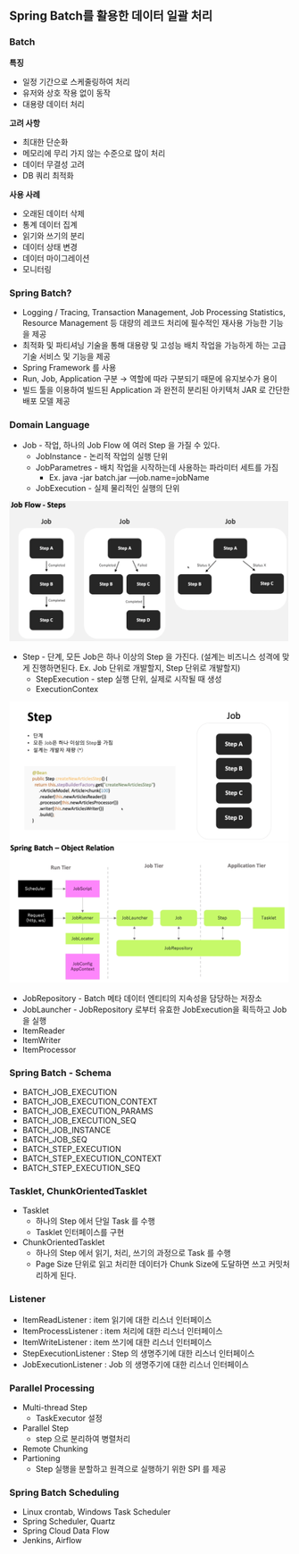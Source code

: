 ## Spring Batch를 활용한 데이터 일괄 처리 
### Batch

**특징**

- 일정 기간으로 스케줄링하여 처리
- 유저와 상호 작용 없이 동작
- 대용량 데이터 처리

**고려 사항**

- 최대한 단순화
- 메모리에 무리 가지 않는 수준으로 많이 처리
- 데이터 무결성 고려
- DB 쿼리 최적화

**사용 사례**

- 오래된 데이터 삭제
- 통계 데이터 집계
- 읽기와 쓰기의 분리
- 데이터 상태 변경
- 데이터 마이그레이션
- 모니터링

### Spring Batch?

- Logging / Tracing, Transaction Management, Job Processing Statistics, Resource Management 등 대량의 레코드 처리에 필수적인 재사용 가능한 기능을 제공
- 최적화 및 파티셔닝 기술을 통해 대용량 및 고성능 배치 작업을 가능하게 하는 고급 기술 서비스 및 기능을 제공
- Spring Framework 를 사용
- Run, Job, Application 구분 → 역할에 따라 구분되기 때문에 유지보수가 용이
- 빌드 툴을 이용하여 빌드된  Application 과 완전히 분리된 아키텍처 JAR 로 간단한 배포 모델 제공

### Domain Language

- Job - 작업, 하나의 Job Flow 에 여러 Step 을 가질 수 있다.
    - JobInstance - 논리적 작업의 실행 단위
    - JobParametres - 배치 작업을 시작하는데 사용하는 파라미터 세트를 가짐
        - Ex. java -jar batch.jar —job.name=jobName
    - JobExecution - 실제 물리적인 실행의 단위

<img src="/batch/img/img-1.png" width="500px;">

- Step - 단계, 모든 Job은 하나 이상의 Step 을 가진다. (설계는 비즈니스 성격에 맞게 진행하면된다. Ex. Job  단위로 개발할지, Step 단위로 개발할지)
    - StepExecution - step 실행 단위, 실제로 시작될 때 생성
    - ExecutionContex

<img src="/batch/img/img-2.png" width="500px;">

<img src="/batch/img/img-3.png" width="500px;">

- JobRepository - Batch 메타 데이터 엔티티의 지속성을 담당하는 저장소
- JobLauncher - JobRepository 로부터 유효한 JobExecution을 획득하고 Job을 실행
- ItemReader
- ItemWriter
- ItemProcessor

### Spring Batch - Schema

- BATCH_JOB_EXECUTION
- BATCH_JOB_EXECUTION_CONTEXT
- BATCH_JOB_EXECUTION_PARAMS
- BATCH_JOB_EXECUTION_SEQ
- BATCH_JOB_INSTANCE
- BATCH_JOB_SEQ
- BATCH_STEP_EXECUTION
- BATCH_STEP_EXECUTION_CONTEXT
- BATCH_STEP_EXECUTION_SEQ

### Tasklet, ChunkOrientedTasklet

- Tasklet
    - 하나의 Step 에서 단일 Task 를 수행
    - Tasklet 인터페이스를 구현
- ChunkOrientedTasklet
    - 하나의 Step 에서 읽기, 처리, 쓰기의 과정으로 Task 를 수행
    - Page Size 단위로 읽고 처리한 데이터가 Chunk Size에 도달하면 쓰고 커밋처리하게 된다.

### Listener

- ItemReadListener : item 읽기에 대한 리스너 인터페이스
- ItemProcessListener : item 처리에 대한 리스너 인터페이스
- ItemWriteListener : item 쓰기에 대한 리스너 인터페이스
- StepExecutionListener : Step 의 생명주기에 대한 리스너 인터페이스
- JobExecutionListener : Job 의 생명주기에 대한 리스너 인터페이스

### Parallel Processing

- Multi-thread Step
  - TaskExecutor 설정
- Parallel Step
  - step 으로 분리하여 병렬처리
- Remote Chunking
- Partioning
  - Step 실행을 분할하고 원격으로 실행하기 위한 SPI 를 제공

### Spring Batch Scheduling

- Linux crontab, Windows Task Scheduler
- Spring Scheduler, Quartz
- Spring Cloud Data Flow
- Jenkins, Airflow
